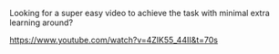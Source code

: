 Looking for a super easy video to achieve the task with minimal extra learning around?

https://www.youtube.com/watch?v=4ZlK55_44II&t=70s